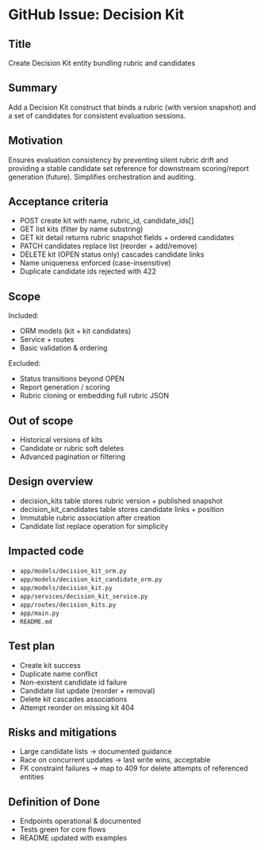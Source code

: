# GitHub Issue: Decision Kit

## Title

Create Decision Kit entity bundling rubric and candidates

## Summary

Add a Decision Kit construct that binds a rubric (with version snapshot) and a set of candidates for consistent evaluation sessions.

## Motivation

Ensures evaluation consistency by preventing silent rubric drift and providing a stable candidate set reference for downstream scoring/report generation (future). Simplifies orchestration and auditing.

## Acceptance criteria

- POST create kit with name, rubric_id, candidate_ids[]
- GET list kits (filter by name substring)
- GET kit detail returns rubric snapshot fields + ordered candidates
- PATCH candidates replace list (reorder + add/remove)
- DELETE kit (OPEN status only) cascades candidate links
- Name uniqueness enforced (case-insensitive)
- Duplicate candidate ids rejected with 422

## Scope

Included:

- ORM models (kit + kit candidates)
- Service + routes
- Basic validation & ordering

Excluded:

- Status transitions beyond OPEN
- Report generation / scoring
- Rubric cloning or embedding full rubric JSON

## Out of scope

- Historical versions of kits
- Candidate or rubric soft deletes
- Advanced pagination or filtering

## Design overview

- decision_kits table stores rubric version + published snapshot
- decision_kit_candidates table stores candidate links + position
- Immutable rubric association after creation
- Candidate list replace operation for simplicity

## Impacted code

- `app/models/decision_kit_orm.py`
- `app/models/decision_kit_candidate_orm.py`
- `app/models/decision_kit.py`
- `app/services/decision_kit_service.py`
- `app/routes/decision_kits.py`
- `app/main.py`
- `README.md`

## Test plan

- Create kit success
- Duplicate name conflict
- Non-existent candidate id failure
- Candidate list update (reorder + removal)
- Delete kit cascades associations
- Attempt reorder on missing kit 404

## Risks and mitigations

- Large candidate lists → documented guidance
- Race on concurrent updates → last write wins, acceptable
- FK constraint failures → map to 409 for delete attempts of referenced entities

## Definition of Done

- Endpoints operational & documented
- Tests green for core flows
- README updated with examples
